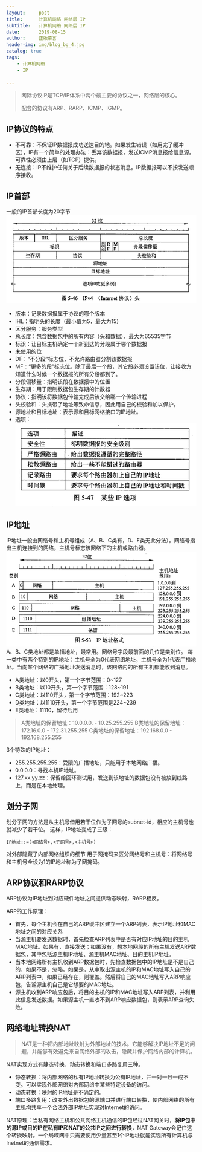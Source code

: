 ```yaml
---
layout:     post
title:      计算机网络 网络层 IP
subtitle:   计算机网络 网络层 IP
date:       2019-08-15
author:     正版慕言
header-img: img/blog_bg_4.jpg
catalog: true
tags:
    - 计算机网络
    - IP

---
```


> 网际协议IP是TCP/IP体系中两个最主要的协议之一，网络层的核心。
>
>  配套的协议有ARP、RARP、ICMP、IGMP。

## IP协议的特点

* 不可靠：不保证IP数据报成功送达目的地。如果发生错误（如用完了缓冲区），IP有一个简单的处理办法：丢弃该数据报，发送ICMP消息报给信息源。可靠性必须由上层（如TCP）提供。
* 无连接：IP不维护任何关于后续数据报的状态消息。IP数据报可以不按发送顺序接收。

## IP首部

一般的IP首部长度为20字节
![0324cd58dfe64dd1073de4eb9410c72a.png](/img/ComputerNetworks/计算机网络-IPv4协议头.png)

* 版本：记录数据报属于协议的哪个版本
* IHL：指明头的长度（最小值为5，最大为15）
* 区分服务：服务类型
* 总长度：包含数据包中的所有内容（头和数据），最大为65535字节
* 标识：让目标主机确定一个新到达的分段属于哪个数据报
* 未使用的位
* DF：“不分段”标志位，不允许路由器分割该数据报
* MF：“更多的段”标志位。除了最后一个段，其它段必须设置该位，让接收方知道什么时候一个数据报的所有分段都到了。
* 分段偏移量：指明该段在数据报中的位置
* 生存期：用于限制数据包生存期的计数器
* 协议：指明该将数据包传输完成后该交给哪一个传输进程
* 头校验和：头携带了地址等致命信息，因此用自己的校验和加以保护。
* 源地址和目标地址：表示源和目标网络接口的IP地址。
* 选项：![a5482ddd2e9e0656582e81001658574e.png](/img/ComputerNetworks/计算机网络-一些IP选项.png)

## IP地址
IP地址一般由网络号和主机号组成（A、B、C类有，D、E类无此分法）。网络号指出主机连接到的网络，主机号标志该网络下的主机或路由器。
![2bcfa3e91aededc053ef2ad7a4935de7.png](/img/ComputerNetworks/计算机网络-五类IP地址.png)
A、B、C类地址都是单播地址，最常用。网络号字段最前面的几位是类别位。
每一类中有两个特别的IP地址：主机号全为0代表网络地址，主机号全为1代表广播地址。当向某个网络的广播地址发送消息时，该网络内的所有主机都能收到消息。

* A类地址：以0开头，第一个字节范围：0~127
* B类地址：以10开头，第一个字节范围：128~191
* C类地址：以110开头，第一个字节范围：192~223
* D类地址：以1110开头，第一个字节范围是224~239
* E类地址：11110，留待后用

> A类地址的保留地址：10.0.0.0. - 10.25.255.255
> B类地址的保留地址：172.16.0.0 - 172.31.255.255
> C类地址的保留地址：192.168.0.0 - 192.168.255.255

3个特殊的IP地址：

* 255.255.255.255：受限的广播地址，只能用于本地网络广播。
* 0.0.0.0：寻找本机IP地址。
* 127.xx.yy.zz：保留给回环测试用，发送到该地址的数据包没有被放到线路上，而是在本地处理。

## 划分子网
划分子网的方法是从主机号借用若干位作为子网号的subnet-id，相应的主机号也就减少了若干位。
这样，IP地址变成了三级：
```
IP地址::=(<网络号>,<子网号>,<主机号>)
```
对外部隐藏了内部网络组织的细节
用子网掩码来区分网络号和主机号：将网络号和主机号全设为1的IP地址称为子网掩码。

## ARP协议和RARP协议
ARP协议为IP地址到对应硬件地址之间提供动态映射，RARP相反。

ARP的工作原理：

* 首先，每个主机会在自己的ARP缓冲区建立一个ARP列表，表示IP地址和MAC地址之间的对应关系
* 当源主机要发送数据时，首先检查ARP列表中是否有对应IP地址的目的主机MAC地址。如果有，直接发送；如果没有，想本地网段的所有主机发送ARP数据包，其中包括源主机IP地址、源主机MAC地址、目的主机IP地址。
* 当本地网络所有主机收到ARP数据包时，先检查数据包中的IP地址是不是自己的，如果不是，忽略。如果是，从中取出源主机的IP和MAC地址写入自己的ARP列表中，如果已经存在，则覆盖。然后将自己的MAC地址写入ARP响应包，告诉源主机自己是它想要的MAC地址。
* 源主机收到ARP响应包后，将目的主机的IP和MAC地址写入ARP列表，并利用此信息发送数据。如果源主机一直收不到ARP响应数据包，则表示ARP查询失败。

## 网络地址转换NAT
> NAT是一种把内部地址映射为外部地址的技术。它能够解决IP地址不足的问题，并能够有效避免来自网络外部的攻击，隐藏并保护网络内部的计算机。

NAT实现方式有静态转换、动态转换和端口多路复用三种。

* 静态转换：将内部网络的私有IP地址转换为公有IP地址，并一对一且一成不变。可以实现外部网络对内部网络中某些特定设备的访问。
* 动态转换：映射的IP地址是不确定的。
* 端口多路复用：改变外出数据包的源端口并进行端口转换，使内部网络的所有主机均共享一个合法外部IP地址实现对Internet的访问。

NAT原理：当私有网络主机和公共网络主机通信的IP包经过NAT网关时，**将IP包中的源IP或目的IP在私有IP和NAT的公共IP之间进行转换**，NAT Gateway会记住这个转换映射。一个局域网中只需要使用少量甚至1个IP地址就能实现所有计算机与Inetnet的通信需求。

